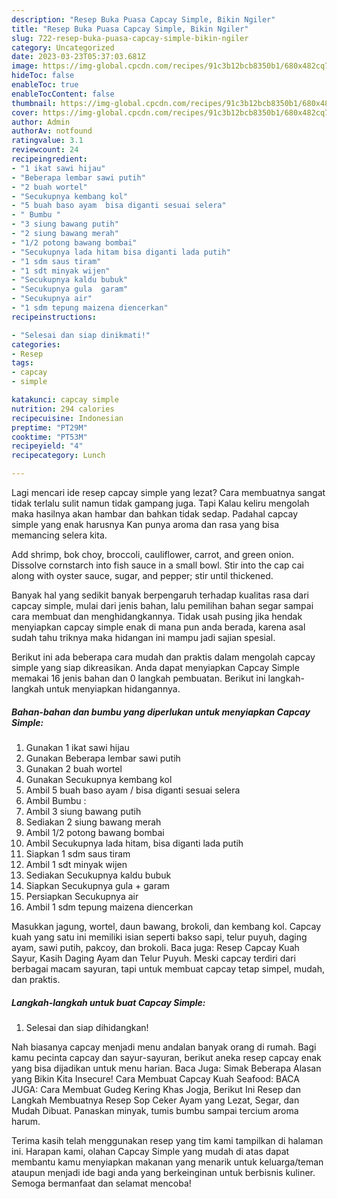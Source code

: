 ```yaml
---
description: "Resep Buka Puasa Capcay Simple, Bikin Ngiler"
title: "Resep Buka Puasa Capcay Simple, Bikin Ngiler"
slug: 722-resep-buka-puasa-capcay-simple-bikin-ngiler
category: Uncategorized
date: 2023-03-23T05:37:03.681Z
image: https://img-global.cpcdn.com/recipes/91c3b12bcb8350b1/680x482cq70/capcay-simple-foto-resep-utama.jpg
hideToc: false
enableToc: true
enableTocContent: false
thumbnail: https://img-global.cpcdn.com/recipes/91c3b12bcb8350b1/680x482cq70/capcay-simple-foto-resep-utama.jpg
cover: https://img-global.cpcdn.com/recipes/91c3b12bcb8350b1/680x482cq70/capcay-simple-foto-resep-utama.jpg
author: Admin
authorAv: notfound
ratingvalue: 3.1
reviewcount: 24
recipeingredient:
- "1 ikat sawi hijau"
- "Beberapa lembar sawi putih"
- "2 buah wortel"
- "Secukupnya kembang kol"
- "5 buah baso ayam  bisa diganti sesuai selera"
- " Bumbu "
- "3 siung bawang putih"
- "2 siung bawang merah"
- "1/2 potong bawang bombai"
- "Secukupnya lada hitam bisa diganti lada putih"
- "1 sdm saus tiram"
- "1 sdt minyak wijen"
- "Secukupnya kaldu bubuk"
- "Secukupnya gula  garam"
- "Secukupnya air"
- "1 sdm tepung maizena diencerkan"
recipeinstructions:

- "Selesai dan siap dinikmati!"
categories:
- Resep
tags:
- capcay
- simple

katakunci: capcay simple 
nutrition: 294 calories
recipecuisine: Indonesian
preptime: "PT29M"
cooktime: "PT53M"
recipeyield: "4"
recipecategory: Lunch

---
```



Lagi mencari ide resep capcay simple yang lezat? Cara membuatnya sangat tidak terlalu sulit namun tidak gampang juga. Tapi Kalau keliru mengolah maka hasilnya akan hambar dan bahkan tidak sedap. Padahal capcay simple yang enak harusnya Kan punya aroma dan rasa yang bisa memancing selera kita.


Add shrimp, bok choy, broccoli, cauliflower, carrot, and green onion. Dissolve cornstarch into fish sauce in a small bowl. Stir into the cap cai along with oyster sauce, sugar, and pepper; stir until thickened.

Banyak hal yang sedikit banyak berpengaruh terhadap kualitas rasa dari capcay simple, mulai dari jenis bahan, lalu pemilihan bahan segar sampai cara membuat dan menghidangkannya. Tidak usah pusing jika hendak menyiapkan capcay simple enak di mana pun anda berada, karena asal sudah tahu triknya maka hidangan ini mampu jadi sajian spesial.


Berikut ini ada beberapa cara mudah dan praktis dalam mengolah capcay simple yang siap dikreasikan. Anda dapat menyiapkan Capcay Simple memakai 16 jenis bahan dan 0 langkah pembuatan. Berikut ini langkah-langkah untuk menyiapkan hidangannya.

<!--inarticleads1-->

##### Bahan-bahan dan bumbu yang diperlukan untuk menyiapkan Capcay Simple:

1. Gunakan 1 ikat sawi hijau
1. Gunakan Beberapa lembar sawi putih
1. Gunakan 2 buah wortel
1. Gunakan Secukupnya kembang kol
1. Ambil 5 buah baso ayam / bisa diganti sesuai selera
1. Ambil  Bumbu :
1. Ambil 3 siung bawang putih
1. Sediakan 2 siung bawang merah
1. Ambil 1/2 potong bawang bombai
1. Ambil Secukupnya lada hitam, bisa diganti lada putih
1. Siapkan 1 sdm saus tiram
1. Ambil 1 sdt minyak wijen
1. Sediakan Secukupnya kaldu bubuk
1. Siapkan Secukupnya gula + garam
1. Persiapkan Secukupnya air
1. Ambil 1 sdm tepung maizena diencerkan


Masukkan jagung, wortel, daun bawang, brokoli, dan kembang kol. Capcay kuah yang satu ini memiliki isian seperti bakso sapi, telur puyuh, daging ayam, sawi putih, pakcoy, dan brokoli. Baca juga: Resep Capcay Kuah Sayur, Kasih Daging Ayam dan Telur Puyuh. Meski capcay terdiri dari berbagai macam sayuran, tapi untuk membuat capcay tetap simpel, mudah, dan praktis. 

<!--inarticleads2-->

##### Langkah-langkah untuk buat Capcay Simple:


1. Selesai dan siap dihidangkan!

Nah biasanya capcay menjadi menu andalan banyak orang di rumah. Bagi kamu pecinta capcay dan sayur-sayuran, berikut aneka resep capcay enak yang bisa dijadikan untuk menu harian. Baca Juga: Simak Beberapa Alasan yang Bikin Kita Insecure! Cara Membuat Capcay Kuah Seafood: BACA JUGA: Cara Membuat Gudeg Kering Khas Jogja, Berikut Ini Resep dan Langkah Membuatnya Resep Sop Ceker Ayam yang Lezat, Segar, dan Mudah Dibuat. Panaskan minyak, tumis bumbu sampai tercium aroma harum. 

Terima kasih telah menggunakan resep yang tim kami tampilkan di halaman ini. Harapan kami, olahan Capcay Simple yang mudah di atas dapat membantu kamu menyiapkan makanan yang menarik untuk keluarga/teman ataupun menjadi ide bagi anda yang berkeinginan untuk berbisnis kuliner. Semoga bermanfaat dan selamat mencoba!

